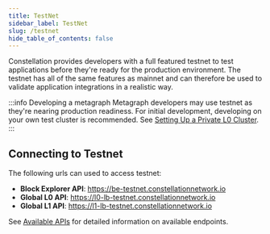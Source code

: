 ```yaml
---
title: TestNet
sidebar_label: TestNet
slug: /testnet
hide_table_of_contents: false
---
```


<intro-end />

Constellation provides developers with a full featured testnet to test applications before they're ready for the production environment. 
The testnet has all of the same features as mainnet and can therefore be used to validate application integrations in a realistic way. 

:::info Developing a metagraph
Metagraph developers may use testnet as they're nearing production readiness. For initial development, developing on your own test cluster is recommended. See [Setting Up a Private L0 Cluster](/metagraphs).
:::

## Connecting to Testnet
The following urls can used to access testnet: 
- __Block Explorer API__: https://be-testnet.constellationnetwork.io
- __Global L0 API__: https://l0-lb-testnet.constellationnetwork.io
- __Global L1 API__: https://l1-lb-testnet.constellationnetwork.io

See [Available APIs](/apps/network-apis) for detailed information on available endpoints. 